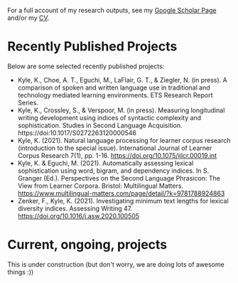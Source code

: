 For a full account of my research outputs, see my <a href="https://scholar.google.com/citations?user=iYNbsfcAAAAJ&hl=en" target = "_blank">Google Scholar Page</a> and/or my <a href="https://kristopherkyle.github.io/professional-webpage/docs/cv" target = "_blank">CV</a>.

# Recently Published Projects
Below are some selected recently published projects:
- Kyle, K., Choe, A. T., Eguchi, M., LaFlair, G. T., & Ziegler, N. (in press). A comparison of spoken and written language use in traditional and technology mediated learning environments. ETS Research Report Series.
- Kyle, K., Crossley, S., & Verspoor, M. (in press). Measuring longitudinal writing development using indices of syntactic complexity and sophistication. Studies in Second Language Acquisition. https://doi:10.1017/S0272263120000546
- Kyle, K. (2021). Natural language processing for learner corpus research (introduction to the special issue). International Journal of Learner Corpus Research 7(1), pp. 1-16. https://doi.org/10.1075/ijlcr.00019.int
- Kyle, K. & Eguchi, M. (2021). Automatically assessing lexical sophistication using word, bigram, and dependency indices. In S. Granger (Ed.). Perspectives on the Second Language Phrasicon: The View from Learner Corpora. Bristol: Multilingual Matters. https://www.multilingual-matters.com/page/detail/?k=9781788924863
- Zenker, F., Kyle, K. (2021). Investigating minimum text lengths for lexical diversity indices. Assessing Writing 47. https://doi.org/10.1016/j.asw.2020.100505

# Current, ongoing, projects
This is under construction (but don't worry, we are doing lots of awesome things :))
